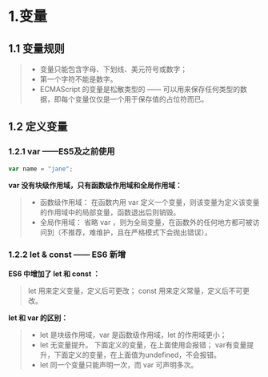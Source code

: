 # 1.变量
## 1.1 变量规则
> * 变量只能包含字母、下划线、美元符号或数字；
> * 第一个字符不能是数字。
> * ECMAScript 的变量是松散类型的 —— 可以用来保存任何类型的数据，即每个变量仅仅是一个用于保存值的占位符而已。

## 1.2 定义变量
### 1.2.1 var ——ES5及之前使用
```javascript
var name = "jane";
```
**var 没有块级作用域，只有函数级作用域和全局作用域：**
> * 函数级作用域：
在函数内用 var 定义一个变量，则该变量为定义该变量的作用域中的局部变量，函数退出后则销毁。
> * 全局作用域：
省略 var ，则为全局变量，在函数外的任何地方都可被访问到（不推荐，难维护，且在严格模式下会抛出错误）。

### 1.2.2 let & const —— ES6 新增
**ES6 中增加了 let 和 const ：**
> let 用来定义变量，定义后可更改；
> const 用来定义常量，定义后不可更改。

**let 和 var 的区别：**
> * let 是块级作用域，var 是函数级作用域，let 的作用域更小；
> * let 无变量提升。
下面定义的变量，在上面使用会报错；
var有变量提升，下面定义的变量，在上面值为undefined，不会报错。
> * let 同一个变量只能声明一次，而 var 可声明多次。
